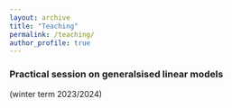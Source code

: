 ```yaml
---
layout: archive
title: "Teaching"
permalink: /teaching/
author_profile: true
---
```


### Practical session on **generalsised linear models** 
<span textcolor:gray>(winter term 2023/2024)</span>
